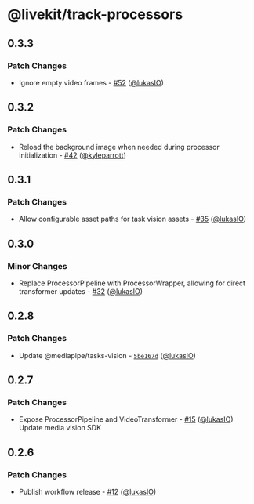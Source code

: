 # @livekit/track-processors

## 0.3.3

### Patch Changes

- Ignore empty video frames - [#52](https://github.com/livekit/track-processors-js/pull/52) ([@lukasIO](https://github.com/lukasIO))

## 0.3.2

### Patch Changes

- Reload the background image when needed during processor initialization - [#42](https://github.com/livekit/track-processors-js/pull/42) ([@kyleparrott](https://github.com/kyleparrott))

## 0.3.1

### Patch Changes

- Allow configurable asset paths for task vision assets - [#35](https://github.com/livekit/track-processors-js/pull/35) ([@lukasIO](https://github.com/lukasIO))

## 0.3.0

### Minor Changes

- Replace ProcessorPipeline with ProcessorWrapper, allowing for direct transformer updates - [#32](https://github.com/livekit/track-processors-js/pull/32) ([@lukasIO](https://github.com/lukasIO))

## 0.2.8

### Patch Changes

- Update @mediapipe/tasks-vision - [`5be167d`](https://github.com/livekit/track-processors-js/commit/5be167d2f7b0aaf99d691009306691cfe7fa9d77) ([@lukasIO](https://github.com/lukasIO))

## 0.2.7

### Patch Changes

- Expose ProcessorPipeline and VideoTransformer - [#15](https://github.com/livekit/track-processors-js/pull/15) ([@lukasIO](https://github.com/lukasIO))
  Update media vision SDK

## 0.2.6

### Patch Changes

- Publish workflow release - [#12](https://github.com/livekit/track-processors-js/pull/12) ([@lukasIO](https://github.com/lukasIO))
